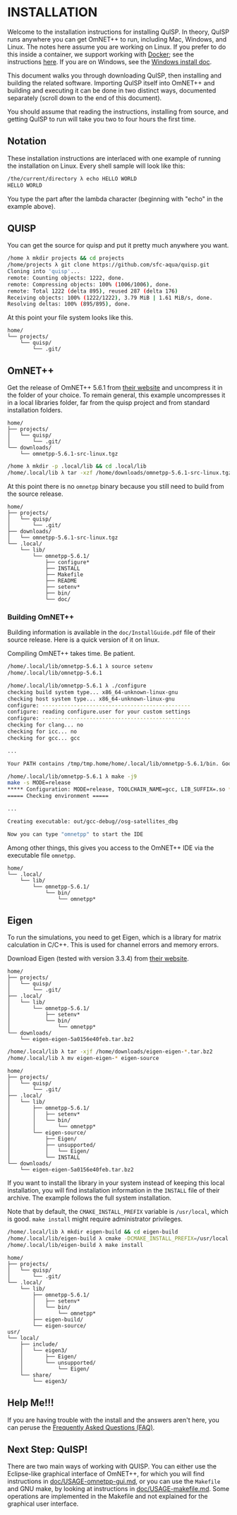 # INSTALLATION

Welcome to the installation instructions for installing QuISP.  In
theory, QuISP runs anywhere you can get OmNET++ to run, including Mac,
Windows, and Linux.  The notes here assume you are working on Linux.
If you prefer to do this inside a container, we support working with
[Docker](https://www.docker.com/); see the instructions
[here](./Build_on_docker.md).  If you are on Windows, see the
[Windows install doc](Build_on_windows.md).

This document walks you through downloading QuISP, then installing and
building the related software.  Importing QuISP itself into OmNET++
and building and executing it can be done in two distinct ways,
documented separately (scroll down to the end of this document).

You should assume that reading the instructions, installing from
source, and getting QuISP to run will take you two to four hours the
first time.

## Notation

These installation instructions are interlaced with one example of running the
installation on Linux. Every shell sample will look like this:

```sh
/the/current/directory λ echo HELLO WORLD
HELLO WORLD
```

You type the part after the lambda character (beginning with "echo" in
the example above).

## QUISP

You can get the source for quisp and put it pretty much anywhere you want.

```sh
/home λ mkdir projects && cd projects
/home/projects λ git clone https://github.com/sfc-aqua/quisp.git
Cloning into 'quisp'...
remote: Counting objects: 1222, done.
remote: Compressing objects: 100% (1006/1006), done.
remote: Total 1222 (delta 895), reused 287 (delta 176)
Receiving objects: 100% (1222/1222), 3.79 MiB | 1.61 MiB/s, done.
Resolving deltas: 100% (895/895), done.
```

At this point your file system looks like this.

```
home/
└── projects/
    └── quisp/
        └── .git/
```

## OmNET++

Get the release of OmNET++ 5.6.1 from [their website](https://omnetpp.org/) and uncompress it in the folder of your
choice. To remain general, this example uncompresses it in a local
libraries folder, far from the quisp project and from standard
installation folders.

```
home/
├── projects/
│   └── quisp/
│       └── .git/
└── downloads/
    └── omnetpp-5.6.1-src-linux.tgz
```

```sh
/home λ mkdir -p .local/lib && cd .local/lib
/home/.local/lib λ tar -xzf /home/downloads/omnetpp-5.6.1-src-linux.tgz
```

At this point there is no `omnetpp` binary because you still need to build from
the source release.

```
home/
├── projects/
│   └── quisp/
│       └── .git/
├── downloads/
│   └── omnetpp-5.6.1-src-linux.tgz
└── .local/
    └── lib/
        └── omnetpp-5.6.1/
            ├── configure*
            ├── INSTALL
            ├── Makefile
            ├── README
            ├── setenv*
            ├── bin/
            └── doc/
```

### Building OmNET++

Building information is available in the `doc/InstallGuide.pdf` file of their
source release. Here is a quick version of it on linux.

Compiling OmNET++ takes time. Be patient.

```sh
/home/.local/lib/omnetpp-5.6.1 λ source setenv
/home/.local/lib/omnetpp-5.6.1

/home/.local/lib/omnetpp-5.6.1 λ ./configure
checking build system type... x86_64-unknown-linux-gnu
checking host system type... x86_64-unknown-linux-gnu
configure: -----------------------------------------------
configure: reading configure.user for your custom settings
configure: -----------------------------------------------
checking for clang... no
checking for icc... no
checking for gcc... gcc

...

Your PATH contains /tmp/tmp.home/home/.local/lib/omnetpp-5.6.1/bin. Good!

/home/.local/lib/omnetpp-5.6.1 λ make -j9
make -s MODE=release
***** Configuration: MODE=release, TOOLCHAIN_NAME=gcc, LIB_SUFFIX=.so ****
===== Checking environment =====

...

Creating executable: out/gcc-debug//osg-satellites_dbg

Now you can type "omnetpp" to start the IDE
```

Among other things, this gives you access to the OmNET++ IDE via the executable
file `omnetpp`.

```
home/
└── .local/
    └── lib/
        └── omnetpp-5.6.1/
            └── bin/
                └── omnetpp*
```

## Eigen

To run the simulations, you need to get Eigen, which is a library for matrix
calculation in C/C++. This is used for channel errors and memory errors.

Download Eigen (tested with version 3.3.4) from [their website][eigen].

[eigen]: http://eigen.tuxfamily.org/index.php?title=Main_Page

```
home/
├── projects/
│   └── quisp/
│       └── .git/
├── .local/
│   └── lib/
│       └── omnetpp-5.6.1/
│           ├── setenv*
│           └── bin/
│               └── omnetpp*
└── downloads/
    └── eigen-eigen-5a0156e40feb.tar.bz2
```

```sh
/home/.local/lib λ tar -xjf /home/downloads/eigen-eigen-*.tar.bz2
/home/.local/lib λ mv eigen-eigen-* eigen-source
```

```
home/
├── projects/
│   └── quisp/
│       └── .git/
├── .local/
│   └── lib/
│       ├── omnetpp-5.6.1/
│       │   ├── setenv*
│       │   └── bin/
│       │       └── omnetpp*
│       └── eigen-source/
│           ├── Eigen/
│           ├── unsupported/
│           │   └── Eigen/
│           └── INSTALL
└── downloads/
    └── eigen-eigen-5a0156e40feb.tar.bz2
```

If you want to install the library in your system instead of keeping this local
installation, you will find installation information in the `INSTALL` file of
their archive. The example follows the full system installation.

Note that by default, the `CMAKE_INSTALL_PREFIX` variable is `/usr/local`, which
is good. `make install` might require administrator privileges.

```sh
/home/.local/lib λ mkdir eigen-build && cd eigen-build
/home/.local/lib/eigen-build λ cmake -DCMAKE_INSTALL_PREFIX=/usr/local ../eigen-source
/home/.local/lib/eigen-build λ make install
```

```
home/
├── projects/
│   └── quisp/
│       └── .git/
└── .local/
    └── lib/
        ├── omnetpp-5.6.1/
        │   ├── setenv*
        │   └── bin/
        │       └── omnetpp*
        ├── eigen-build/
        └── eigen-source/
usr/
└── local/
    ├── include/
    │   └── eigen3/
    │       ├── Eigen/
    │       └── unsupported/
    │           └── Eigen/
    └── share/
        └── eigen3/
```

## Help Me!!!

If you are having trouble with the install and the answers aren't
here, you can peruse the [Frequently Asked Questions
(FAQ)](FAQ.md).

## Next Step: QuISP!

There are two main ways of working with QUISP. You can either use the
Eclipse-like graphical interface of OmNET++, for which you will find
instructions in [doc/USAGE-omnetpp-gui.md](USAGE-omnetpp-gui.md),
or you can use the `Makefile` and GNU make, by looking at instructions
in [doc/USAGE-makefile.md](USAGE-makefile.md). Some operations are
implemented in the Makefile and not explained for the graphical user
interface.
